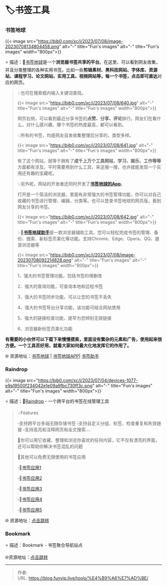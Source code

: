 # 🏷️书签工具


### 书签地球

{{< image src="https://bib0.com/xc/i/2023/07/08/image-20230708134804458.png" alt="-"  title="Fun's images" alt="-"  title="Fun's images" width="800px">}}  

⭐️  描述：🔖[书签地球](https://www.bookmarkearth.com/)是一个**浏览器书签共享的平台**。在这里，可以看到网友收集，并且分类整理的各种实用书签。比如一些**剪辑素材、黑科技网站、字体库、资源站、课程学习、论文网站、实用工具、视频网站等，每一个书签，点击即可直达**对应的网页。

> 💡也可在搜索框内输入关键词查找。
>
> {{< image src="https://bib0.com/xc/i/2023/07/08/640.jpg" alt="-"  title="Fun's images" alt="-"  title="Fun's images" width="800px">}}  
>
> 网页右侧，可以看到最近分享书签的**点赞、分享、评论**排行。网友们在看什么，对什么感兴趣，哪个书签的热度最高，都可以看到。
>
> 💡所有的书签，均是网友自发收集整理后分享的，类型多样。
>
> {{< image src="https://bib0.com/xc/i/2023/07/08/641.jpg" alt="-"  title="Fun's images" alt="-"  title="Fun's images" width="800px">}}  
>
> 有了这个网站，就等于拥有了**成千上万个工具网站**，**学习、娱乐、工作等等**方面都有涉及。平时需要用到什么工具，来这搜一搜，也许就能发现一个实用还有趣的宝藏呢。
>
> 💡另外呢，网站的开发者还同时开发了[**书签地球的App**](https://www.bookmarkearth.com/download/app)。
>
> 打开是一个简洁的浏览器，里面有非常强大的书签管理功能，你可以对自己收藏的书签进行管理、编辑、分类等。也可以登录书签地球的网页版，看到网友分享的书签。
>
> {{< image src="https://bib0.com/xc/i/2023/07/08/642.jpg" alt="-"  title="Fun's images" alt="-"  title="Fun's images" width="800px">}}  
>
> 💡📑[**书签地球助手**](https://www.bookmarkearth.com/)是一款浏览器辅助工具，您可以轻松完成书签的管理、备份、搜索、新标签页美化等功能。支持Chrome、Edge、Opera、QQ、遨游浏览器等
>
> {{< image src="https://bib0.com/xc/i/2023/07/08/image-20230708092214828.png" alt="-"  title="Fun's images" alt="-"  title="Fun's images" width="800px">}}  
>
> 1、强大的书签管理功能，包括书签的增删改
>
> 2、强大的查询功能，可查询本地和远程书签
>
> 3、强大的书签同步功能，可以让您的书签不丢失
>
> 4、强大的书签导出分享功能，该功能可结合网站使用
>
> 5、强大的链接检查功能，提早为您辨别无效链接
>
> 6、浏览器新标签页美化功能

**有需要的小伙伴可以下载下来慢慢摸索，里面没有繁杂的元素和广告，使用起来很方便。一个工具否好用，就看大家如何最大化地发挥它的作用了。**

🌐 资源地址：[书签地球](https://www.bookmarkearth.com/) | [书签地球APP](https://www.bookmarkearth.com/download/app)| [书签助手](https://www.bookmarkearth.com/plugin/index)

### Raindrop

{{< image src="https://bib0.com/xc/i/2023/07/04/devices-1077-e9a19500f234042e1e09a9fbc730ff3c.png" alt="-"  title="Fun's images" alt="-"  title="Fun's images" width="800px">}}  

⭐️  描述：🔖[Raindrop](https://raindrop.io/) - 一个跨平台的书签在线管理工具

>💡Features
>
>▫️支持跨平台多端无限存储书签
>▫️支持自定义分组、标签、检查重复和失效链接
>▫️支持高亮和注释网页和全文搜索....
>
>📄你可以用它收藏、整理和浏览你喜欢的任何内容，它不仅有漂亮的界面，还可以帮助你解决书签混乱的问题
>
>📑其他可以免费无限使用的书签应用
>
>▫️🔖[书签应用1](https://saved.io/)
>
>▫️🔖[书签应用2](https://linkish.io/)
>
>▫️🔖[书签应用3](https://qlearly.com/)
>
>▫️🔖[书签应用4](https://bookmarkos.com/)
>
>▫️🔖[书签应用5](https://web.ggather.com/)

🌐 资源地址：[点击跳转](https://raindrop.io/)

### Bookmark 

⭐️  描述：Bookmark - 书签聚合导航站点

🌐资源地址：[点击跳转](https://nav.xybin.top/?u=xybin)


---

> 作者:   
> URL: https://blog.funvip.live/tools/%E4%B9%A6%E7%AD%BE/  

